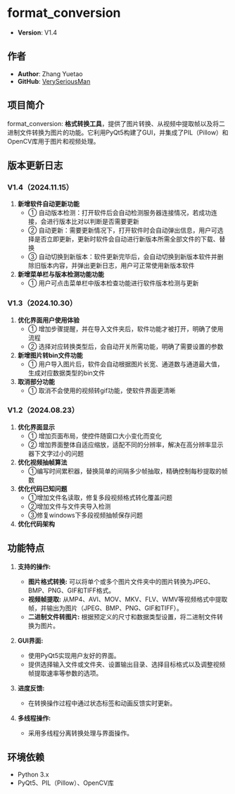 # format_conversion

- **Version**: V1.4

## 作者

- **Author**: Zhang Yuetao
- **GitHub**: [VerySeriousMan](https://github.com/VerySeriousMan)


## 项目简介

format_conversion: **格式转换工具**，提供了图片转换、从视频中提取帧以及将二进制文件转换为图片的功能。它利用PyQt5构建了GUI，并集成了PIL（Pillow）和OpenCV库用于图片和视频处理。

## 版本更新日志
### V1.4（2024.11.15）
1. **新增软件自动更新功能**
   - ① 自动版本检测：打开软件后会自动检测服务器连接情况，若成功连接，会进行版本比对以判断是否需要更新
   - ② 自动更新：需要更新情况下，打开软件时会自动弹出信息，用户可选择是否立即更新，更新时软件会自动进行新版本所需全部文件的下载、替换
   - ③ 自动切换到新版本：软件更新完毕后，会自动切换到新版本软件并删除旧版本内容，并弹出更新日志，用户可正常使用新版本软件
2. **新增菜单栏与版本检测功能功能**
   - ① 用户可点击菜单栏中版本检查功能进行软件版本检测与更新

### V1.3（2024.10.30）
1. **优化界面用户使用体验**
   - ① 增加步骤提醒，并在导入文件夹后，软件功能才被打开，明确了使用流程
   - ② 选择对应转换类型后，会自动开关所需功能，明确了需要设置的参数
2. **新增图片转bin文件功能**
   - ① 用户导入图片后，软件会自动根据图片长宽、通道数与通道最大值，生成对应数据类型的bin文件
3. **取消部分功能**
   - ① 取消不会使用的视频转gif功能，使软件界面更清晰

### V1.2（2024.08.23）
1. **优化界面显示**
   - ① 增加页面布局，使控件随窗口大小变化而变化
   - ② 增加界面整体自适应缩放，适配不同的分辨率，解决在高分辨率显示器下文字过小的问题
2. **优化视频抽帧算法**
   - ①编写时间累积器，替换简单的间隔多少帧抽取，精确控制每秒提取的帧数
3. **优化代码已知问题**
   - ①增加文件名读取，修复多段视频格式转化覆盖问题
   - ②增加文件与文件夹导入检测
   - ③修复windows下多段视频抽帧保存问题
4. **优化代码架构**

## 功能特点
1. **支持的操作:**
   - **图片格式转换:** 可以将单个或多个图片文件夹中的图片转换为JPEG、BMP、PNG、GIF和TIFF格式。
   - **视频帧提取:** 从MP4、AVI、MOV、MKV、FLV、WMV等视频格式中提取帧，并输出为图片（JPEG、BMP、PNG、GIF和TIFF）。
   - **二进制文件转图片:** 根据预定义的尺寸和数据类型设置，将二进制文件转换为图片。

2. **GUI界面:**
   - 使用PyQt5实现用户友好的界面。
   - 提供选择输入文件或文件夹、设置输出目录、选择目标格式以及调整视频帧提取速率等参数的选项。

3. **进度反馈:**
   - 在转换操作过程中通过状态标签和动画反馈实时更新。

4. **多线程操作:**
   - 采用多线程分离转换处理与界面操作。

## 环境依赖
- Python 3.x
- PyQt5、PIL（Pillow）、OpenCV库
